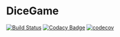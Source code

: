 # DiceGame

[![Build Status](https://travis-ci.org/Nitix/DiceGame.svg?branch=master)](https://travis-ci.org/Nitix/DiceGame)
[![Codacy Badge](https://api.codacy.com/project/badge/Grade/2bea5b844ed4419480db69a819fae60e)](https://www.codacy.com/app/Nitix/DiceGame?utm_source=github.com&utm_medium=referral&utm_content=Nitix/DiceGame&utm_campaign=badger)
[![codecov](https://codecov.io/gh/Nitix/DiceGame/branch/master/graph/badge.svg)](https://codecov.io/gh/Nitix/DiceGame)
